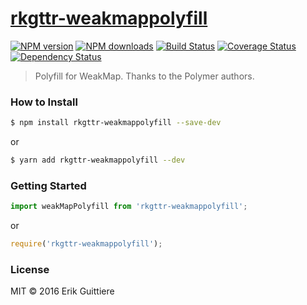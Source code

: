 # [rkgttr-weakmappolyfill](https://github.com/rkgttr/rkgttr-weakmappolyfill)

[![NPM version](http://img.shields.io/npm/v/rkgttr-weakmappolyfill.svg?style=flat-square)](https://www.npmjs.com/package/rkgttr-weakmappolyfill)
[![NPM downloads](http://img.shields.io/npm/dm/rkgttr-weakmappolyfill.svg?style=flat-square)](https://www.npmjs.com/package/rkgttr-weakmappolyfill)
[![Build Status](http://img.shields.io/travis/rkgttr/rkgttr-weakmappolyfill/master.svg?style=flat-square)](https://travis-ci.org/rkgttr/rkgttr-weakmappolyfill)
[![Coverage Status](https://img.shields.io/coveralls/rkgttr/rkgttr-weakmappolyfill.svg?style=flat-square)](https://coveralls.io/rkgttr/rkgttr-weakmappolyfill)
[![Dependency Status](http://img.shields.io/david/rkgttr/rkgttr-weakmappolyfill.svg?style=flat-square)](https://david-dm.org/rkgttr/rkgttr-weakmappolyfill)

> Polyfill for WeakMap. Thanks to the Polymer authors.

### How to Install

```sh
$ npm install rkgttr-weakmappolyfill --save-dev
```
or

```sh
$ yarn add rkgttr-weakmappolyfill --dev
```

### Getting Started

```js
import weakMapPolyfill from 'rkgttr-weakmappolyfill';
```

or

```js
require('rkgttr-weakmappolyfill');
```


### License

MIT © 2016 Erik Guittiere
